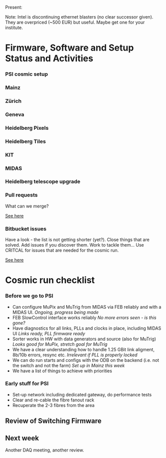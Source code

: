 Present: 

Note: Intel is discontinuing ethernet blasters (no clear successor given). They are overpriced (~500 EUR) but useful. Maybe get one for your institute.

# Firmware, Software and Setup Status and Activities #

### PSI cosmic setup ###

### Mainz ###

### Zürich ###

### Geneva ###


### Heidelberg Pixels ###


### Heidelberg Tiles ###


### KIT ###


### MIDAS ###


### Heidelberg telescope upgrade ###


### Pull requests ###

What can we merge? 

[See here](https://bitbucket.org/mu3e/online/pull-requests/)

### Bitbucket issues ###

Have a look - the list is not getting shorter (yet?). Close things that are solved. Add issues if you discover them. Work to tackle them... Use CRITCAL for issues that are needed for the cosmic run.

[See here](https://bitbucket.org/mu3e/online/issues?status=new&status=open)


# Cosmic run checklist #

### Before we go to PSI ###

* Can configure MuPix and MuTrig from MIDAS via FEB reliably and with a MIDAS UI. *Ongoing, progress being made*
* FEB SlowControl interface works reliably *No more errors seen - is this gone?*
* Have diagnostics for all links, PLLs and clocks in place, including MIDAS UI *Links ready, PLL firmware ready*
* Sorter works in HW with data generators and source (also for MuTrig) *Looks good for MuPix, stretch goal for MuTrig*
* We have a clear understanding how to handle 1.25 GBit link aligment, 8b/10b errors, resync etc. *Irrelevant if PLL is properly locked*
* We can do run starts and configs with the ODB on the backend (i.e. not the switch and not the farm) *Set up in Mainz this week*
* We have a list of things to achieve with priorities

### Early stuff for PSI ###

* Set-up network including dedicated gateway, do performance tests
* Clear and re-cable the fibre fanout rack
* Recuperate the 2-3 fibres from the area

## Review of Switching Firmware ##


## Next week ##

Another DAQ meeting, another review.